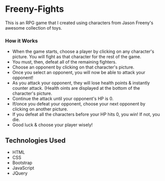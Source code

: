 # Freeny-Fights

This is an RPG game that I created using characters from Jason Freeny's awesome collection of toys.

### How it Works
   * When the game starts, choose a player by clicking on any character's picture. You will fight as that character for the rest of the game.
   * You must, then, defeat all of the remaining fighters.
   * Choose an opponent by clicking on that character's picture.
   * Once you select an opponent, you will now be able to attack your opponent!
   * As you attack your opponent, they will lose health points & instantly counter attack. (Health oints are displayed at the bottom of the character's picture.
   * Continue the attack until your opponent's HP is 0.
   * If/once you defeat your opponent, choose your next opponent by clicking on another picture.
   * If you defeat all the characters before your HP hits 0, you win! If not, you die.
   * Good luck & choose your player wisely!
   
## Technologies Used
* HTML
* CSS
* Bootstrap
* JavaScript
* JQuery
